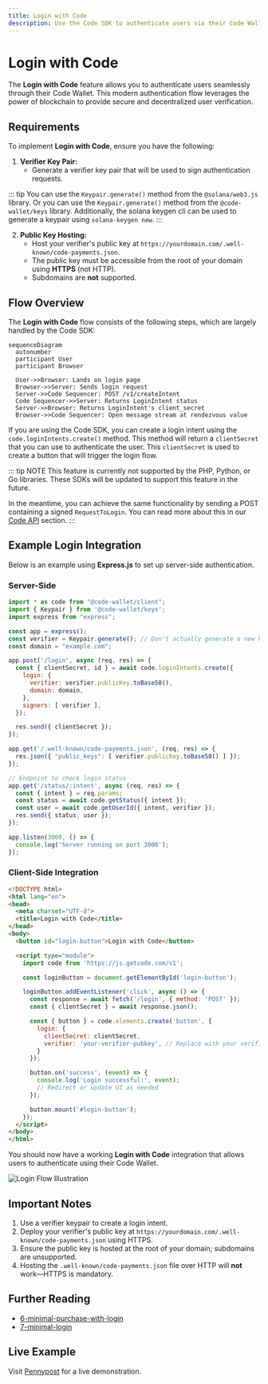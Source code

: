 ```yaml
---
title: Login with Code
description: Use the Code SDK to authenticate users via their Code Wallet.
---
```

# Login with Code

The **Login with Code** feature allows you to authenticate users seamlessly through their Code Wallet. This modern authentication flow leverages the power of blockchain to provide secure and decentralized user verification.

## Requirements

To implement **Login with Code**, ensure you have the following:

1. **Verifier Key Pair:**
   - Generate a verifier key pair that will be used to sign authentication requests. 

::: tip
   You can use the `Keypair.generate()` method from the `@solana/web3.js` library. Or you can use the `Keypair.generate()` method from the `@code-wallet/keys` library. Additionally, the solana keygen cli can be used to generate a keypair using `solana-keygen new`.
:::

2. **Public Key Hosting:**
   - Host your verifier's public key at `https://yourdomain.com/.well-known/code-payments.json`.
   - The public key must be accessible from the root of your domain using **HTTPS** (not HTTP). 
   - Subdomains are **not** supported.

## Flow Overview

The **Login with Code** flow consists of the following steps, which are largely handled by the Code SDK:

```mermaid
sequenceDiagram
  autonumber
  participant User
  participant Browser

  User->>Browser: Lands on login page
  Browser->>Server: Sends login request
  Server->>Code Sequencer: POST /v1/createIntent
  Code Sequencer->>Server: Returns LoginIntent status
  Server->>Browser: Returns LoginIntent's client_secret
  Browser->>Code Sequencer: Open message stream at rendezvous value
```

If you are using the Code SDK, you can create a login intent using the `code.loginIntents.create()` method. This method will return a `clientSecret` that you can use to authenticate the user. This `clientSecret` is used to create a button that will trigger the login flow.

::: tip NOTE
This feature is currently not supported by the PHP, Python, or Go libraries. These SDKs will be updated to support this feature in the future.

In the meantime, you can achieve the same functionality by sending a POST containing a signed `RequestToLogin`. You can read more about this in our [Code API](./custom-backends) section.
:::

## Example Login Integration

Below is an example using **Express.js** to set up server-side authentication.

### Server-Side

```js
import * as code from "@code-wallet/client";
import { Keypair } from '@code-wallet/keys';
import express from "express";

const app = express();
const verifier = Keypair.generate(); // Don't actually generate a new keypair each time
const domain = "example.com";

app.post('/login', async (req, res) => {
  const { clientSecret, id } = await code.loginIntents.create({
    login: {
      verifier: verifier.publicKey.toBase58(),
      domain: domain,
    },
    signers: [ verifier ],
  });

  res.send({ clientSecret });
});

app.get('/.well-known/code-payments.json', (req, res) => {
  res.json({ "public_keys": [ verifier.publicKey.toBase58() ] });
});

// Endpoint to check login status
app.get('/status/:intent', async (req, res) => {
  const { intent } = req.params;
  const status = await code.getStatus({ intent });
  const user = await code.getUserId({ intent, verifier });
  res.send({ status, user });
});

app.listen(3000, () => {
  console.log('Server running on port 3000');
});
```

### Client-Side Integration

```html
<!DOCTYPE html>
<html lang="en">
<head>
  <meta charset="UTF-8">
  <title>Login with Code</title>
</head>
<body>
  <button id="login-button">Login with Code</button>

  <script type="module">
    import code from 'https://js.getcode.com/v1';

    const loginButton = document.getElementById('login-button');

    loginButton.addEventListener('click', async () => {
      const response = await fetch('/login', { method: 'POST' });
      const { clientSecret } = await response.json();

      const { button } = code.elements.create('button', {
        login: {
          clientSecret: clientSecret,
          verifier: 'your-verifier-pubkey', // Replace with your verifier public key
        }
      });

      button.on('success', (event) => {
        console.log('Login successful:', event);
        // Redirect or update UI as needed
      });

      button.mount('#login-button');
    });
  </script>
</body>
</html>
```

You should now have a working **Login with Code** integration that allows users to authenticate using their Code Wallet.

![Login Flow Illustration](https://github.com/code-payments/code-sdk/assets/623790/6b4e08a1-7107-4145-9246-3e41d0680f4b)

## Important Notes

  1. Use a verifier keypair to create a login intent.
  2. Deploy your verifier's public key at `https://yourdomain.com/.well-known/code-payments.json` using HTTPS.
  3. Ensure the public key is hosted at the root of your domain; subdomains are unsupported.
  4. Hosting the `.well-known/code-payments.json` file over HTTP will **not** work—HTTPS is mandatory. 

## Further Reading

- [6-minimal-purchase-with-login](https://github.com/code-payments/code-sdk/tree/main/examples/6-minimal-purchase-with-login)
- [7-minimal-login](https://github.com/code-payments/code-sdk/tree/main/examples/7-minimal-login)

## Live Example

Visit [Pennypost](https://pennypost.co) for a live demonstration.
